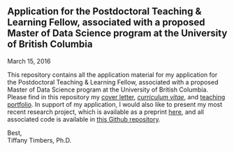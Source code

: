 ## Application for the Postdoctoral Teaching & Learning Fellow, associated with a proposed Master of Data Science program at the University of British Columbia
March 15, 2016

This repository contains all the application material for my application for the Postdoctoral Teaching & Learning Fellow, associated with a proposed Master of Data Science program at the University of British Columbia.
Please find in this repository my [cover letter](Timbers_UBC_Cover_Letter.md), [*curriculum vitae*](Timbers_UBC_CV.md), and [teaching portfolio](Timbers_UBC_Teaching_Portfolio.md). In support of my application, I would
also like to present my most recent research project, which is available as a preprint [here](http://biorxiv.org/content/early/2015/10/22/027540), and all associated code is 
available in [this Github repository](https://github.com/ttimbers/Million-Mutation-Project-dye-filling-SKAT).

Best, <br>
Tiffany Timbers, Ph.D.
 